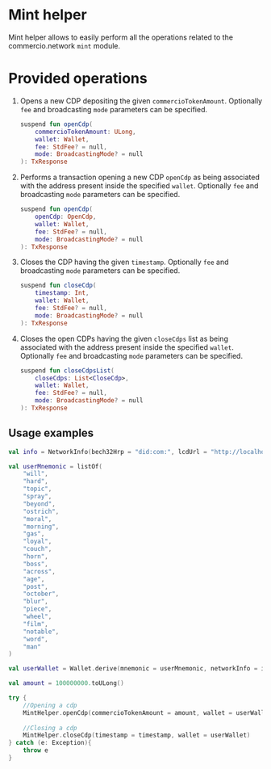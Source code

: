 # Mint helper
Mint helper allows to easily perform all the operations related to the commercio.network `mint` module.
# Provided operations
1. Opens a new CDP depositing the given `commercioTokenAmount`. Optionally `fee` and broadcasting `mode` parameters can be specified.
    ```kotlin
    suspend fun openCdp(
        commercioTokenAmount: ULong,
        wallet: Wallet,
        fee: StdFee? = null,
        mode: BroadcastingMode? = null
    ): TxResponse
    ```
2. Performs a transaction opening a new CDP `openCdp` as being associated with the address present inside the specified `wallet`. Optionally `fee` and broadcasting `mode` parameters can be specified.   
    ```kotlin
    suspend fun openCdp(
        openCdp: OpenCdp,
        wallet: Wallet,
        fee: StdFee? = null,
        mode: BroadcastingMode? = null
    ): TxResponse
    ```
3. Closes the CDP having the given `timestamp`. Optionally `fee` and broadcasting `mode` parameters can be specified.
    ```kotlin
    suspend fun closeCdp(
        timestamp: Int,
        wallet: Wallet,
        fee: StdFee? = null,
        mode: BroadcastingMode? = null
    ): TxResponse
    ```
   
4. Closes the open CDPs having the given `closeCdps` list as being associated with the address present inside the specified `wallet`. Optionally `fee` and broadcasting `mode` parameters can be specified.
    ```kotlin    
    suspend fun closeCdpsList(
        closeCdps: List<CloseCdp>,
        wallet: Wallet,
        fee: StdFee? = null,
        mode: BroadcastingMode? = null
    ): TxResponse
    ```

## Usage examples
```kotlin
val info = NetworkInfo(bech32Hrp = "did:com:", lcdUrl = "http://localhost:1317")

val userMnemonic = listOf(
    "will",
    "hard",
    "topic",
    "spray",
    "beyond",
    "ostrich",
    "moral",
    "morning",
    "gas",
    "loyal",
    "couch",
    "horn",
    "boss",
    "across",
    "age",
    "post",
    "october",
    "blur",
    "piece",
    "wheel",
    "film",
    "notable",
    "word",
    "man"
)

val userWallet = Wallet.derive(mnemonic = userMnemonic, networkInfo = info)

val amount = 100000000.toULong()

try {
    //Opening a cdp
    MintHelper.openCdp(commercioTokenAmount = amount, wallet = userWallet)
    
    //Closing a cdp
    MintHelper.closeCdp(timestamp = timestamp, wallet = userWallet)
} catch (e: Exception){
    throw e
}
```